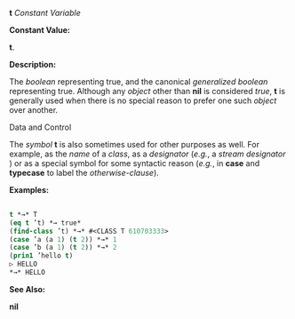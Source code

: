 **t** *Constant Variable* 



**Constant Value:** 



**t**. 



**Description:** 



The *boolean* representing true, and the canonical *generalized boolean* representing true. Although any *object* other than **nil** is considered *true*, **t** is generally used when there is no special reason to prefer one such *object* over another. 



Data and Control 











The *symbol* **t** is also sometimes used for other purposes as well. For example, as the *name* of a *class*, as a *designator* (*e.g.*, a *stream designator* ) or as a special symbol for some syntactic reason (*e.g.*, in **case** and **typecase** to label the *otherwise-clause*). 



**Examples:**
```lisp
 
t *→* T 
(eq t ’t) *→ true* 
(find-class ’t) *→* #<CLASS T 610703333> 
(case ’a (a 1) (t 2)) *→* 1 
(case ’b (a 1) (t 2)) *→* 2 
(prin1 ’hello t) 
▷ HELLO 
*→* HELLO 

```
**See Also:** 



**nil** 



